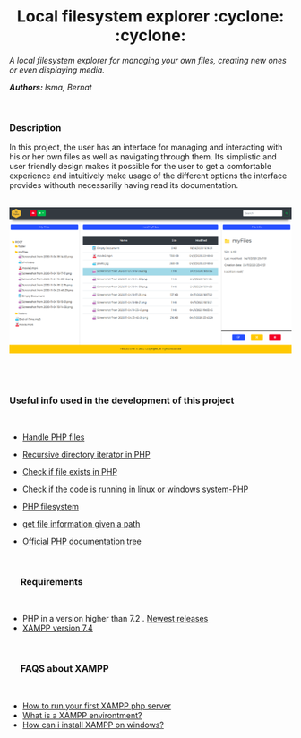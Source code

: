 <h1 style = "text-align:center"> Local filesystem explorer :cyclone:  :cyclone:</h1>

 *A local filesystem explorer for managing your own files, creating new ones or even displaying media.*
 
 
 <p><i><b>Authors: </b>Isma, Bernat</i></p>
 
 <br>
 
 <h3>Description</h3>

In this project, the user has an interface for managing and interacting with his or her own files as well as navigating through them. Its simplistic and user friendly design makes it possible for the user to get a comfortable experience and intuitively make usage of the different options the interface provides withouth necessariliy having read its documentation.


<br>

<img src="assets/final_wireframe.png">


<br><br>

 <h3> Useful info used in the development of this project</h3>
<br>


  - <a href =  "https://www.php.net/manual/es/book.filesystem.php"> Handle PHP files  </a>

  - <a href = "https://www.php.net/manual/en/class.recursivedirectoryiterator.php"> Recursive directory iterator in PHP  </a>


  - <a href =  "https://www.php.net/manual/en/function.file-exists.php"> Check if file exists in PHP </a>

  - <a href =  "https://stackoverflow.com/questions/5879043/php-script-detect-whether-running-under-linux-or-windows"> Check if the code is running in linux or windows system-PHP </a>


 -  <a href =  "https://www.php.net/manual/es/book.filesystem.php">  PHP filesystem  </a>
 -  <a href =  "https://www.php.net/manual/en/class.splfileinfo.php"> get file information given a path  </a>
 -  <a href ="https://www.php.net/manual/en/" > Official PHP documentation tree</a>

<br>


 <h3 style = "margin-left:20px"> Requirements</h3>

<br>

-  PHP in a version higher than 7.2 . <a href = "https://www.php.net/releases/index.php">Newest releases</a>
-  <a href = "https://www.apachefriends.org/index.html">XAMPP version 7.4 </a>

 
 <br>
 
 <h3 style = "margin-left:20px"> FAQS about XAMPP</h3>

<br>

   - <a href ="https://www.youtube.com/watch?v=TjFRTkw6GDQ">  How to run your first XAMPP php server </a>
   - <a href = "https://en.wikipedia.org/wiki/XAMPP">What is a XAMPP environtment?</a>
   - <a href = "https://www.youtube.com/watch?v=h6DEDm7C37A">How can i install XAMPP on windows?</a>

 
 <br>
 
 
 
 
 
 
 